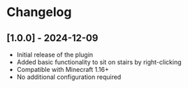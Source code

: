 # Changelog

## [1.0.0] - 2024-12-09

- Initial release of the plugin
- Added basic functionality to sit on stairs by right-clicking
- Compatible with Minecraft 1.16+
- No additional configuration required
